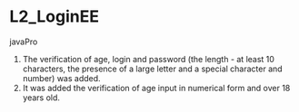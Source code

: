 # L2_LoginEE
javaPro

1. The verification of age, login and password (the length - at least 10 characters, the presence of a large letter and a special character and number) was added.
2. It was added the verification of age input in numerical form and over 18 years old.
